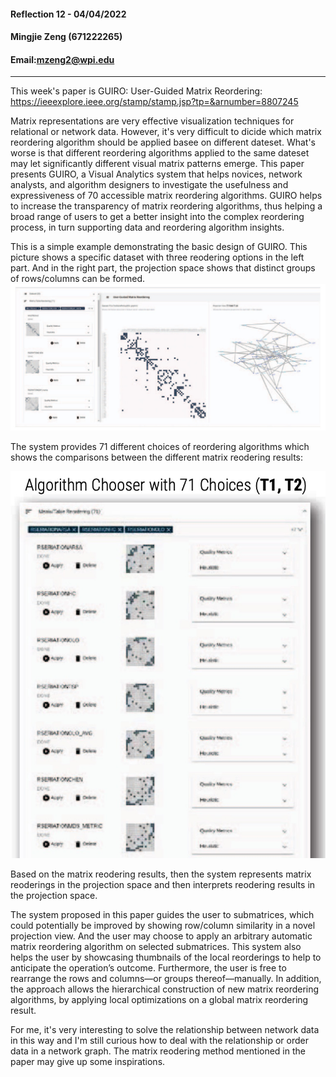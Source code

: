 #### Reflection 12 - 04/04/2022
#### Mingjie Zeng (671222265)
#### Email:mzeng2@wpi.edu
----

This week's paper is GUIRO: User-Guided Matrix Reordering: https://ieeexplore.ieee.org/stamp/stamp.jsp?tp=&arnumber=8807245

Matrix representations are very effective visualization techniques for relational or network data. However, it's very difficult to dicide which matrix reordering algorithm should be applied basee on different dateset. What's worse is that different reordering algorithms applied to the same dateset may let significantly different visual matrix patterns emerge. 
This paper presents GUIRO, a Visual Analytics system that helps novices, network analysts, and algorithm designers to investigate the usefulness and expressiveness of 70 accessible matrix reordering algorithms. GUIRO helps
to increase the transparency of matrix reordering algorithms, thus helping a broad range of users to get a better insight into the complex
reordering process, in turn supporting data and reordering algorithm insights.

This is a simple example demonstrating the basic design of GUIRO. This picture shows a specific dataset with three reodering options in the left part. And in the right part, the projection space shows that distinct groups of rows/columns can be formed.
![image](https://github.com/JasmineZZZ9/reflections-research/blob/main/pics/r12-emp.jpg)

The system provides 71 different choices of reordering algorithms which shows the comparisons between the different matrix reodering results:

![image](https://github.com/JasmineZZZ9/reflections-research/blob/main/pics/r12-choice.jpg)

Based on the matrix reodering results, then the system represents matrix reoderings in the projection space and then interprets reodering results in the projection space.

The system proposed in this paper guides the user to submatrices, which could potentially be improved by showing row/column similarity in a novel projection view. And the user may choose to apply an arbitrary automatic matrix reordering algorithm on selected submatrices.
This system also helps the user by showcasing thumbnails of the local reorderings to help to anticipate the operation’s outcome. Furthermore, the user is free to rearrange the rows and columns—or groups thereof—manually. 
In addition, the approach allows the hierarchical construction of new matrix reordering algorithms, by applying local optimizations on a global matrix reordering result.

For me, it's very interesting to solve the relationship between network data in this way and I'm still curious how to deal with the relationship or order data in a network graph. The matrix reodering method mentioned in the paper may give up some inspirations.
